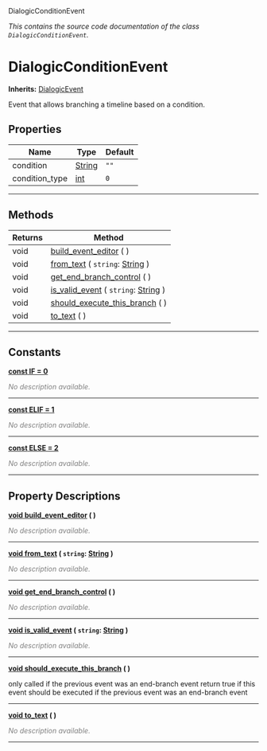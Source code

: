 
<div class="header-banner purple">
<div class="header-label purple">DialogicConditionEvent</div>
</div>

*This contains the source code documentation of the class `DialogicConditionEvent`.*
        
# DialogicConditionEvent
**Inherits:** [DialogicEvent](class_dialogicevent.md)

Event that allows branching a timeline based on a condition.
## Properties
Name | Type | Default 
--- | --- | --- 
condition | [String](https://docs.godotengine.org/en/latest/classes/class_string.html#class-string) |  `""` 
condition_type | [int](https://docs.godotengine.org/en/latest/classes/class_int.html#class-int) |  `0` 
--- 

## Methods
Returns | Method 
--- | --- 
<span class="hljs-attribute">void</span> | [<span class="hljs-title">build_event_editor</span>](#property-build_event_editor) ( ) 
<span class="hljs-attribute">void</span> | [<span class="hljs-title">from_text</span>](#property-from_text) ( `string`: [String](https://docs.godotengine.org/en/latest/classes/class_string.html#class-string) ) 
<span class="hljs-attribute">void</span> | [<span class="hljs-title">get_end_branch_control</span>](#property-get_end_branch_control) ( ) 
<span class="hljs-attribute">void</span> | [<span class="hljs-title">is_valid_event</span>](#property-is_valid_event) ( `string`: [String](https://docs.godotengine.org/en/latest/classes/class_string.html#class-string) ) 
<span class="hljs-attribute">void</span> | [<span class="hljs-title">should_execute_this_branch</span>](#property-should_execute_this_branch) ( ) 
<span class="hljs-attribute">void</span> | [<span class="hljs-title">to_text</span>](#property-to_text) ( ) 
--- 
## Constants


<a class="header" id="constant-IF" href="#constant-IF">**<span class="hljs-attribute">const</span> <span class="hljs-title">IF</span><span class="hljs-comment"> = 0</span>**</a>



 <span style = "color: gray">*No description available.*</span> 

---


<a class="header" id="constant-ELIF" href="#constant-ELIF">**<span class="hljs-attribute">const</span> <span class="hljs-title">ELIF</span><span class="hljs-comment"> = 1</span>**</a>



 <span style = "color: gray">*No description available.*</span> 

---


<a class="header" id="constant-ELSE" href="#constant-ELSE">**<span class="hljs-attribute">const</span> <span class="hljs-title">ELSE</span><span class="hljs-comment"> = 2</span>**</a>



 <span style = "color: gray">*No description available.*</span> 

---
## Property Descriptions



<a class="header" id="property-build_event_editor" href="#property-build_event_editor">**<span class="hljs-attribute">void</span> [<span class="hljs-title">build_event_editor</span>](#property-build_event_editor) ( )** </a>



 <span style = "color: gray">*No description available.*</span> 

---



<a class="header" id="property-from_text" href="#property-from_text">**<span class="hljs-attribute">void</span> [<span class="hljs-title">from_text</span>](#property-from_text) ( `string`: [String](https://docs.godotengine.org/en/latest/classes/class_string.html#class-string) )** </a>



 <span style = "color: gray">*No description available.*</span> 

---



<a class="header" id="property-get_end_branch_control" href="#property-get_end_branch_control">**<span class="hljs-attribute">void</span> [<span class="hljs-title">get_end_branch_control</span>](#property-get_end_branch_control) ( )** </a>



 <span style = "color: gray">*No description available.*</span> 

---



<a class="header" id="property-is_valid_event" href="#property-is_valid_event">**<span class="hljs-attribute">void</span> [<span class="hljs-title">is_valid_event</span>](#property-is_valid_event) ( `string`: [String](https://docs.godotengine.org/en/latest/classes/class_string.html#class-string) )** </a>



 <span style = "color: gray">*No description available.*</span> 

---



<a class="header" id="property-should_execute_this_branch" href="#property-should_execute_this_branch">**<span class="hljs-attribute">void</span> [<span class="hljs-title">should_execute_this_branch</span>](#property-should_execute_this_branch) ( )** </a>



only called if the previous event was an end-branch event return true if this event should be executed if the previous event was an end-branch event

---



<a class="header" id="property-to_text" href="#property-to_text">**<span class="hljs-attribute">void</span> [<span class="hljs-title">to_text</span>](#property-to_text) ( )** </a>



 <span style = "color: gray">*No description available.*</span> 

---

